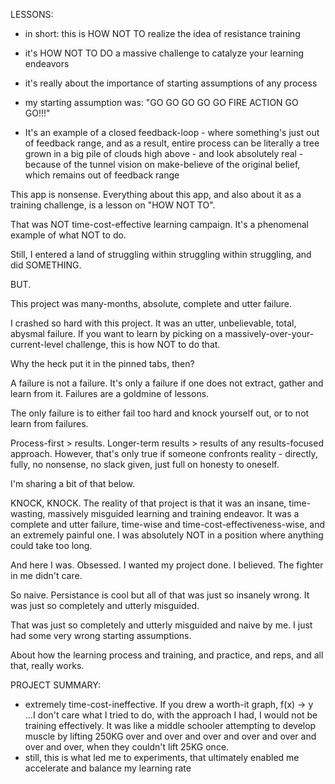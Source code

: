 LESSONS:
- in short: this is HOW NOT TO realize the idea of resistance training
- it's HOW NOT TO DO a massive challenge to catalyze your learning endeavors
- it's really about the importance of starting assumptions of any process

- my starting assumption was: "GO GO GO GO GO FIRE ACTION GO GO!!!"
- It's an example of a closed feedback-loop - where something's just out of feedback range, and as a result, entire process can be literally a tree grown in a big pile of clouds high above - and look absolutely real - because of the tunnel vision on make-believe of the original belief, which remains out of feedback range

This app is nonsense.
Everything about this app, and also about it as a training challenge, is a lesson on "HOW NOT TO".

That was NOT time-cost-effective learning campaign.
It's a phenomenal example of what NOT to do.

Still, I entered a land of struggling within struggling within struggling, and did SOMETHING.

BUT.

This project was many-months, absolute, complete and utter failure.

I crashed so hard with this project.
It was an utter, unbelievable, total, abysmal failure.
If you want to learn by picking on a massively-over-your-current-level challenge, this is how NOT to do that. 

Why the heck put it in the pinned tabs, then?

A failure is not a failure. 
It's only a failure if one does not extract, gather and learn from it. 
Failures are a goldmine of lessons.

The only failure is to either fail too hard and knock yourself out, or to not learn from failures. 

Process-first > results. Longer-term results > results of any results-focused approach.
However, that's only true if someone confronts reality - directly, fully, no nonsense, no slack given, just full on honesty to oneself.

I'm sharing a bit of that below.

KNOCK, KNOCK.
The reality of that project is that it was an insane, time-wasting, massively misguided learning and training endeavor. 
It was a complete and utter failure, time-wise and time-cost-effectiveness-wise, and an extremely painful one.
I was absolutely NOT in a position where anything could take too long. 

And here I was.
Obsessed.
I wanted my project done. 
I believed. 
The fighter in me didn't care.

So naive. 
Persistance is cool but all of that was just so insanely wrong. 
It was just so completely and utterly misguided.

That was just so completely and utterly misguided and naive by me.
I just had some very wrong starting assumptions.

About how the learning process and training, and practice, and reps, and all that, really works.

PROJECT SUMMARY:
- extremely time-cost-ineffective. If you drew a worth-it graph, f(x) -> y ...I don't care what I tried to do, with the approach I had, I would not be training effectively. It was like a middle schooler attempting to develop muscle by lifting 250KG over and over and over and over and over and over and over, when they couldn't lift 25KG once.
- still, this is what led me to experiments, that ultimately enabled me accelerate and balance my learning rate

